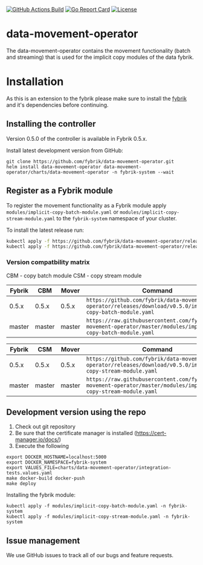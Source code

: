 [![GitHub Actions Build](https://github.com/fybrik/data-movement-operator/actions/workflows/build.yml/badge.svg)](https://github.com/fybrik/data-movement-operator/actions/workflows/build.yml)
[![Go Report Card](https://goreportcard.com/badge/github.com/fybrik/data-movement-operator)](https://goreportcard.com/report/github.com/fybrik/data-movement-operator)
[![License](https://img.shields.io/badge/License-Apache%202.0-blue.svg)](https://opensource.org/licenses/Apache-2.0)

# data-movement-operator

The data-movement-operator contains the movement functionality (batch and streaming) that is used for the implicit copy modules of the data fybrik.

# Installation

As this is an extension to the fybrik please make sure to install the [fybrik](https://github.com/fybrik/fybrik) and it's dependencies before continuing.

## Installing the controller

Version 0.5.0 of the controller is available in Fybrik 0.5.x.

Install latest development version from GitHub:
```
git clone https://github.com/fybrik/data-movement-operator.git
helm install data-movement-operator data-movement-operator/charts/data-movement-operator -n fybrik-system --wait
```

## Register as a Fybrik module

To register the movement functionality as a Fybrik module apply `modules/implicit-copy-batch-module.yaml` or `modules/implicit-copy-stream-module.yaml` to the `fybrik-system` namespace of your cluster.

To install the latest release run:

```bash
kubectl apply -f https://github.com/fybrik/data-movement-operator/releases/latest/download/implicit-copy-batch-module.yaml -n fybrik-system
kubectl apply -f https://github.com/fybrik/data-movement-operator/releases/latest/download/implicit-copy-stream-module.yaml -n fybrik-system
```

### Version compatbility matrix

CBM - copy batch module
CSM - copy stream module

| Fybrik           | CBM     | Mover   | Command
| ---              | ---     | ---     | ---
| 0.5.x            | 0.5.x   | 0.5.x   | `https://github.com/fybrik/data-movement-operator/releases/download/v0.5.0/implicit-copy-batch-module.yaml`
| master           | master  | master  | `https://raw.githubusercontent.com/fybrik/data-movement-operator/master/modules/implicit-copy-batch-module.yaml`

| Fybrik           | CSM     | Mover   | Command
| ---              | ---     | ---     | ---
| 0.5.x            | 0.5.x   | 0.5.x   | `https://github.com/fybrik/data-movement-operator/releases/download/v0.5.0/implicit-copy-stream-module.yaml`
| master           | master  | master  | `https://raw.githubusercontent.com/fybrik/data-movement-operator/master/modules/implicit-copy-stream-module.yaml`

## Development version using the repo
1. Check out git repository
2. Be sure that the certificate manager is installed (https://cert-manager.io/docs/)
3. Execute the following
```
export DOCKER_HOSTNAME=localhost:5000
export DOCKER_NAMESPACE=fybrik-system
export VALUES_FILE=charts/data-movement-operator/integration-tests.values.yaml
make docker-build docker-push
make deploy
```

Installing the fybrik module:

```
kubectl apply -f modules/implicit-copy-batch-module.yaml -n fybrik-system
kubectl apply -f modules/implicit-copy-stream-module.yaml -n fybrik-system
```

## Issue management

We use GitHub issues to track all of our bugs and feature requests.
